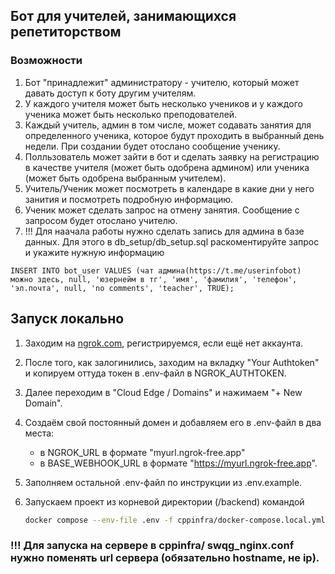 ## Бот для учителей, занимающихся репетиторством


### Возможности
1. Бот "принадлежит" администратору - учителю, который может давать доступ к боту другим учителям. 
2. У каждого учителя может быть несколько учеников и у каждого ученика может быть несколько преподователей.
3. Каждый учитель, админ в том числе, может содавать занятия для определенного ученика, которое будут проходить в выбранный день недели. При создании будет отослано сообщение ученику.
4. Полльзователь может зайти в бот и сделать заявку на регистрацию в качестве учителя (может быть одобрена админом) или ученика (может быть одобрена выбранным учителем).  
5. Учитель/Ученик может посмотреть в календаре в какие дни у него занития и посмотреть подробную информацию. 
6. Ученик может сделать запрос на отмену занятия. Сообщение с запросом будет отослано учителю. 
7. !!! Для наачала работы нужно сделать запись для админа в базе данных. Для этого в db_setup/db_setup.sql раскоментируйте запрос и укажите нужную информацию

```
INSERT INTO bot_user VALUES (чат админа(https://t.me/userinfobot) можно здесь, null, 'юзернейм в тг', 'имя', 'фамилия', 'телефон', 'эл.почта', null, 'no comments', 'teacher', TRUE);
```

## Запуск локально
1. Заходим на [ngrok.com](https://ngrok.com/), регистрируемся, если ещё нет аккаунта.
2. После того, как залогинились, заходим на вкладку "Your Authtoken" и копируем оттуда токен в .env-файл в NGROK_AUTHTOKEN.
3. Далее переходим в "Cloud Edge / Domains" и нажимаем "+ New Domain".
4. Создаём свой постоянный домен и добавляем его в .env-файл в два места:
   * в NGROK_URL в формате "myurl.ngrok-free.app"
   * в BASE_WEBHOOK_URL в формате "https://myurl.ngrok-free.app".
6. Заполняем остальной .env-файл по инструкции из .env.example.
7. Запускаем проект из корневой директории (/backend) командой
  
   ```bash
   docker compose --env-file .env -f cppinfra/docker-compose.local.yml up -d
   ```

### !!! Для запуска на сервере в cppinfra/ swqg_nginx.conf нужно поменять url сервера (обязательно hostname, не ip). 
